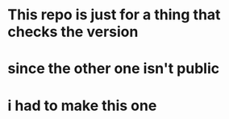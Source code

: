 # This repo is just for a thing that checks the version
# since the other one isn't public
# i had to make this one
